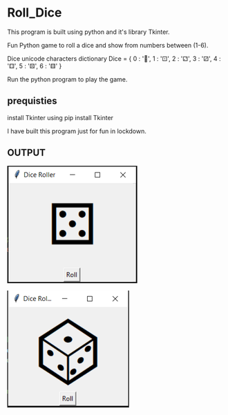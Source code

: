 # Roll_Dice
This program is built using python and it's library Tkinter.

Fun Python game to roll a dice and show from numbers between (1-6).

Dice unicode characters dictionary
Dice = {
    0 : '🎲',
    1 : '⚀',
    2 : '⚁',
    3 : '⚂',
    4 : '⚃',
    5 : '⚄',
    6 : '⚅'
}

Run the python program to play the game.

## prequisties
install Tkinter using 
pip install Tkinter


I have built this program just for fun in lockdown.

## OUTPUT
![Output-1](/images/Ouput-1.png)

![Output-2](/images/Output-2.png)
